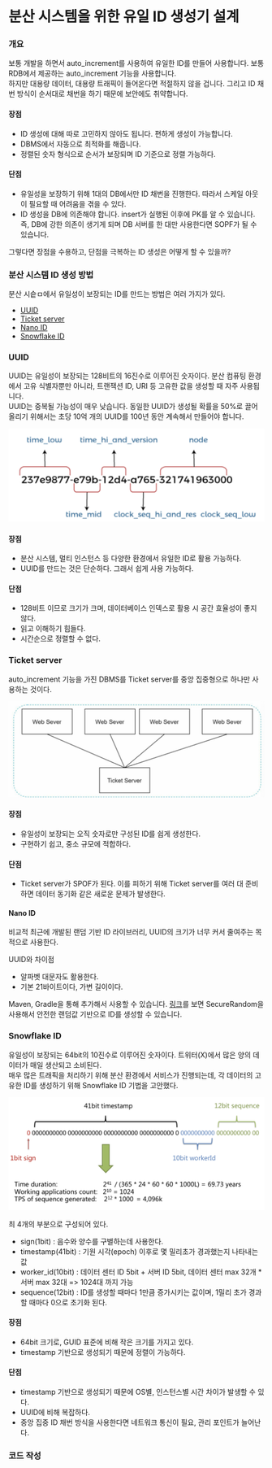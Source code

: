 # 분산 시스템을 위한 유일 ID 생성기 설계

### 개요
보통 개발을 하면서 auto_increment를 사용하여 유일한 ID를 만들어 사용합니다. 보통 RDB에서 제공하는 auto_increment 기능을 사용합니다.  
하지만 대용량 데이터, 대용량 트래픽이 들어온다면 적절하지 않을 겁니다. 그리고 ID 채번 방식이 순서대로 채번을 하기 때문에 보안에도 취약합니다.

#### 장점
- ID 생성에 대해 따로 고민하지 않아도 됩니다. 편하게 생성이 가능합니다.
- DBMS에서 자동으로 최적화를 해줍니다.
- 정렬된 숫자 형식으로 순서가 보장되며 ID 기준으로 정렬 가능하다.

#### 단점
- 유일성을 보장하기 위해 1대의 DB에서만 ID 채번을 진행한다. 따라서 스케일 아웃이 필요할 때 어려움을 겪을 수 있다.
- ID 생성을 DB에 의존해야 합니다. insert가 실행된 이후에 PK를 알 수 있습니다. 즉, DB에 강한 의존이 생기게 되며 DB 서버를 한 대만 사용한다면 SOPF가 될 수 있습니다.

그렇다면 장점을 수용하고, 단점을 극복하는 ID 생성은 어떻게 할 수 있을까?

### 분산 시스템 ID 생성 방법

분산 시슽ㅁ에서 유일성이 보장되는 ID를 만드는 방법은 여러 가지가 있다.

- <a href='https://en.wikipedia.org/wiki/Universally_unique_identifier' target='_blank' >UUID</a>
- <a href='https://code.flickr.net/2010/02/08/ticket-servers-distributed-unique-primary-keys-on-the-cheap/' target='_blank' >Ticket server</a>
- <a href='https://github.com/ai/nanoid' target='_blank' >Nano ID</a>
- <a href='https://github.com/twitter-archive/snowflake/tree/snowflake-2010' target='_blank' >Snowflake ID</a>

### UUID
UUID는 유일성이 보장되는 128비트의 16진수로 이루어진 숫자이다. 분산 컴퓨팅 환경에서 고유 식별자뿐만 아니라, 트랜잭션 ID, URI 등 고유한 값을 생성할 때 자주 사용됩니다.  
UUID는 중복될 가능성이 매우 낮습니다. 동일한 UUID가 생성될 확률을 50%로 끌어올리기 위해서는 초당 10억 개의 UUID를 100년 동안 계속해서 만들어야 합니다.

![snowflake_uuid.png](img/snowflake_uuid.png)

#### 장점
- 분산 시스템, 멀티 인스턴스 등 다양한 환경에서 유일한 ID로 활용 가능하다.
- UUID를 만드는 것은 단순하다. 그래서 쉽게 사용 가능하다.

#### 단점
- 128비트 이므로 크기가 크며, 데이터베이스 인덱스로 활용 시 공간 효율성이 좋지 않다.
- 읽고 이해하기 힘들다.
- 시간순으로 정렬할 수 없다.

### Ticket server
auto_increment 기능을 가진 DBMS를 Ticket server를 중앙 집중형으로 하나만 사용하는 것이다.

![snowflake_ticket_server.png](img/snowflake_ticket_server.png)

#### 장점
- 유일성이 보장되는 오직 숫자로만 구성된 ID를 쉽게 생성한다.
- 구현하기 쉽고, 중소 규모에 적합하다.
#### 단점
- Ticket server가 SPOF가 된다. 이를 피하기 위해 Ticket server를 여러 대 준비하면 데이터 동기화 같은 새로운 문제가 발생한다.

#### Nano ID
비교적 최근에 개발된 랜덤 기반 ID 라이브러리, UUID의 크기가 너무 커서 줄여주는 목적으로 사용한다.

UUID와 차이점
- 알파벳 대문자도 활용한다.
- 기본 21바이트이다, 가변 길이이다.

Maven, Gradle을 통해 추가해서 사용할 수 있습니다. <a href='https://github.com/aventrix/jnanoid' target='_blank' >링크</a>를 보면 SecureRandom을 사용해서 안전한 랜덤값 기반으로 ID를 생성할 수 있습니다.

### Snowflake ID
유일성이 보장되는 64bit의 10진수로 이루어진 숫자이다. 트위터(X)에서 많은 양의 데이터가 매일 생산되고 소비된다.  
매우 많은 트래픽을 처리하기 위해 분산 환경에서 서비스가 진행되는데, 각 데이터의 고유한 ID를 생성하기 위해 Snowflake ID 기법을 고안했다.

![snowflake_snowflakeId.png](img/snowflake_snowflakeId.png)

최 4개의 부분으로 구성되어 있다.

- sign(1bit) : 음수와 양수를 구별하는데 사용한다.
- timestamp(41bit) : 기원 시각(epoch) 이후로 몇 밀리초가 경과했는지 나타내는 값
- worker_id(10bit) : 데이터 센터 ID 5bit + 서버 ID 5bit, 데이터 센터 max 32개 * 서버 max 32대 => 1024대 까지 가능
- sequence(12bit) : ID를 생성할 때마다 1만큼 증가시키는 값이며, 1밀리 초가 경과할 때마다 0으로 초기화 된다.

#### 장점
- 64bit 크기로, GUID 표준에 비해 작은 크기를 가지고 있다.
- timestamp 기반으로 생성되기 때문에 정렬이 가능하다.

#### 단점
- timestamp 기반으로 생성되기 때문에 OS별, 인스턴스별 시간 차이가 발생할 수 있다.
- UUID에 비해 복잡하다.
- 중앙 집중 ID 채번 방식을 사용한다면 네트워크 통신이 필요, 관리 포인트가 늘어난다.

### 코드 작성
